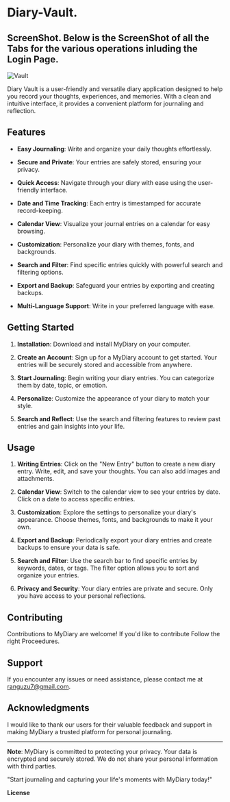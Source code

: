 # Diary-Vault.
## ScreenShot. Below is the ScreenShot of all the Tabs for the various operations inluding the Login Page. 
![Vault](https://github.com/RoggersAnguzu/Diary-Vault/assets/141458053/8946ac14-a253-44bf-8cd8-2612ad10ed2e)

Diary Vault is a user-friendly and versatile diary application designed to help you record your thoughts, experiences, and memories. With a clean and intuitive interface, it provides a convenient platform for journaling and reflection.

## Features

- **Easy Journaling**: Write and organize your daily thoughts effortlessly.

- **Secure and Private**: Your entries are safely stored, ensuring your privacy.

- **Quick Access**: Navigate through your diary with ease using the user-friendly interface.

- **Date and Time Tracking**: Each entry is timestamped for accurate record-keeping.

- **Calendar View**: Visualize your journal entries on a calendar for easy browsing.

- **Customization**: Personalize your diary with themes, fonts, and backgrounds.

- **Search and Filter**: Find specific entries quickly with powerful search and filtering options.

- **Export and Backup**: Safeguard your entries by exporting and creating backups.

- **Multi-Language Support**: Write in your preferred language with ease.

## Getting Started

1. **Installation**: Download and install MyDiary on your computer.

2. **Create an Account**: Sign up for a MyDiary account to get started. Your entries will be securely stored and accessible from anywhere.

3. **Start Journaling**: Begin writing your diary entries. You can categorize them by date, topic, or emotion.

4. **Personalize**: Customize the appearance of your diary to match your style.

5. **Search and Reflect**: Use the search and filtering features to review past entries and gain insights into your life.

## Usage

1. **Writing Entries**: Click on the "New Entry" button to create a new diary entry. Write, edit, and save your thoughts. You can also add images and attachments.

2. **Calendar View**: Switch to the calendar view to see your entries by date. Click on a date to access specific entries.

3. **Customization**: Explore the settings to personalize your diary's appearance. Choose themes, fonts, and backgrounds to make it your own.

4. **Export and Backup**: Periodically export your diary entries and create backups to ensure your data is safe.

5. **Search and Filter**: Use the search bar to find specific entries by keywords, dates, or tags. The filter option allows you to sort and organize your entries.

6. **Privacy and Security**: Your diary entries are private and secure. Only you have access to your personal reflections.

## Contributing

Contributions to MyDiary are welcome! If you'd like to contribute Follow the right Proceedures.

## Support

If you encounter any issues or need assistance, please contact me at ranguzu7@gmail.com.

## Acknowledgments

I would like to thank our users for their valuable feedback and support in making MyDiary a trusted platform for personal journaling.

---

**Note**: MyDiary is committed to protecting your privacy. Your data is encrypted and securely stored. We do not share your personal information with third parties.

"Start journaling and capturing your life's moments with MyDiary today!"

**License**


